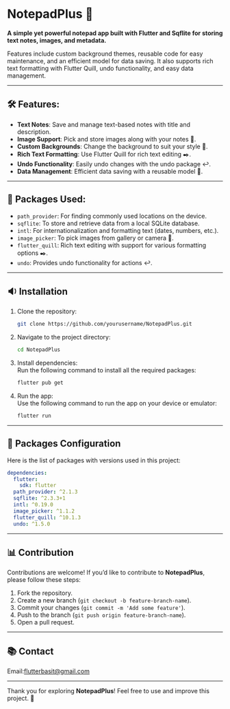 # NotepadPlus 📝

**A simple yet powerful notepad app built with Flutter and Sqflite for storing text notes, images, and metadata.**  

Features include custom background themes, reusable code for easy maintenance, and an efficient model for data saving. It also supports rich text formatting with Flutter Quill, undo functionality, and easy data management.

---

## 🛠️ Features:

- **Text Notes**: Save and manage text-based notes with title and description.  
- **Image Support**: Pick and store images along with your notes 📸.  
- **Custom Backgrounds**: Change the background to suit your style 🎨.  
- **Rich Text Formatting**: Use Flutter Quill for rich text editing ✒️.  
- **Undo Functionality**: Easily undo changes with the undo package ↩️.  
- **Data Management**: Efficient data saving with a reusable model 📀.  

---

## 🚀 Packages Used:

- `path_provider`: For finding commonly used locations on the device.  
- `sqflite`: To store and retrieve data from a local SQLite database.  
- `intl`: For internationalization and formatting text (dates, numbers, etc.).  
- `image_picker`: To pick images from gallery or camera 📸.  
- `flutter_quill`: Rich text editing with support for various formatting options ✒️.  
- `undo`: Provides undo functionality for actions ↩️.  

---

## 🔉 Installation

1. Clone the repository:  
   ```bash
   git clone https://github.com/yourusername/NotepadPlus.git
   ```

2. Navigate to the project directory:  
   ```bash
   cd NotepadPlus
   ```

3. Install dependencies:  
   Run the following command to install all the required packages:
   ```bash
   flutter pub get
   ```

4. Run the app:  
   Use the following command to run the app on your device or emulator:
   ```bash
   flutter run
   ```

---

## 📢 Packages Configuration

Here is the list of packages with versions used in this project:

```yaml
dependencies:
  flutter:
    sdk: flutter
  path_provider: ^2.1.3
  sqflite: ^2.3.3+1
  intl: ^0.19.0
  image_picker: ^1.1.2
  flutter_quill: ^10.1.3
  undo: ^1.5.0
```

---

## 📊 Contribution

Contributions are welcome! If you’d like to contribute to **NotepadPlus**, please follow these steps:

1. Fork the repository.
2. Create a new branch (`git checkout -b feature-branch-name`).
3. Commit your changes (`git commit -m 'Add some feature'`).
4. Push to the branch (`git push origin feature-branch-name`).
5. Open a pull request.

---

## 📚 Contact

Email:flutterbasit@gmail.com

---

Thank you for exploring **NotepadPlus**! Feel free to use and improve this project. 🚀

